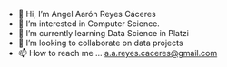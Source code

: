 - 👋 Hi, I’m Angel Aarón Reyes Cáceres
- 👀 I’m interested in Computer Science.
- 🌱 I’m currently learning Data Science in Platzi
- 💞️ I’m looking to collaborate on data projects
- 📫 How to reach me ... a.a.reyes.caceres@gmail.com

<!---
aareyescaceres/aareyescaceres is a ✨ special ✨ repository because its `README.md` (this file) appears on your GitHub profile.
You can click the Preview link to take a look at your changes.
--->

